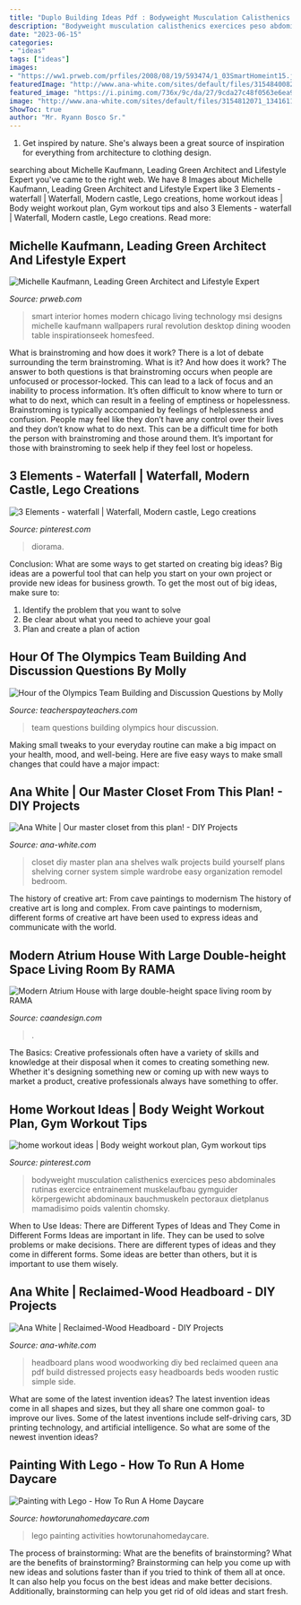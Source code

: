 ```yaml
---
title: "Duplo Building Ideas Pdf : Bodyweight Musculation Calisthenics Exercices Peso Abdominales Rutinas Exercice Entrainement Muskelaufbau Gymguider Körpergewicht Abdominaux Bauchmuskeln Pectoraux Dietplanus Mamadisimo Poids Valentin Chomsky"
description: "Bodyweight musculation calisthenics exercices peso abdominales rutinas exercice entrainement muskelaufbau gymguider körpergewicht abdominaux bauchmuskeln pectoraux dietplanus mamadisimo poids valentin chomsky"
date: "2023-06-15"
categories:
- "ideas"
tags: ["ideas"]
images:
- "https://ww1.prweb.com/prfiles/2008/08/19/593474/1_03SmartHomeint15.jpg"
featuredImage: "http://www.ana-white.com/sites/default/files/3154840082_1389453521.jpg"
featured_image: "https://i.pinimg.com/736x/9c/da/27/9cda27c48f0563e6ea9e66b02af8fb25--lego-moc-waterfall.jpg"
image: "http://www.ana-white.com/sites/default/files/3154812071_1341611342.jpg"
ShowToc: true
author: "Mr. Ryann Bosco Sr."
---
```



1. Get inspired by nature. She's always been a great source of inspiration for everything from architecture to clothing design.

	

		
searching about Michelle Kaufmann, Leading Green Architect and Lifestyle Expert you've came to the right web. We have 8 Images about Michelle Kaufmann, Leading Green Architect and Lifestyle Expert like 3 Elements - waterfall | Waterfall, Modern castle, Lego creations, home workout ideas | Body weight workout plan, Gym workout tips and also 3 Elements - waterfall | Waterfall, Modern castle, Lego creations. Read more:
		
    
## Michelle Kaufmann, Leading Green Architect And Lifestyle Expert

<img loading=lazy src="https://ww1.prweb.com/prfiles/2008/08/19/593474/1_03SmartHomeint15.jpg" onerror="this.onerror=null;this.src='https://tse2.mm.bing.net/th?id=OIP.vl0EvyYArxuxOqNztopAxwHaE8&amp;pid=15.1';" alt="Michelle Kaufmann, Leading Green Architect and Lifestyle Expert">

_Source: prweb.com_

>smart interior homes modern chicago living technology msi designs michelle kaufmann wallpapers rural revolution desktop dining wooden table inspirationseek homesfeed. 

	

What is brainstroming and how does it work?
There is a lot of debate surrounding the term brainstroming. What is it? And how does it work? The answer to both questions is that brainstroming occurs when people are unfocused or processor-locked. This can lead to a lack of focus and an inability to process information. It’s often difficult to know where to turn or what to do next, which can result in a feeling of emptiness or hopelessness.
Brainstroming is typically accompanied by feelings of helplessness and confusion. People may feel like they don’t have any control over their lives and they don’t know what to do next. This can be a difficult time for both the person with brainstroming and those around them. It’s important for those with brainstroming to seek help if they feel lost or hopeless.

    
## 3 Elements - Waterfall | Waterfall, Modern Castle, Lego Creations

<img loading=lazy src="https://i.pinimg.com/736x/9c/da/27/9cda27c48f0563e6ea9e66b02af8fb25--lego-moc-waterfall.jpg" onerror="this.onerror=null;this.src='https://tse4.mm.bing.net/th?id=OIP.rL1tXUEYnMB1wX8aILsAmgHaFj&amp;pid=15.1';" alt="3 Elements - waterfall | Waterfall, Modern castle, Lego creations">

_Source: pinterest.com_

>diorama. 

	

Conclusion: What are some ways to get started on creating big ideas?
Big ideas are a powerful tool that can help you start on your own project or provide new ideas for business growth. To get the most out of big ideas, make sure to:
1. Identify the problem that you want to solve
2. Be clear about what you need to achieve your goal
3. Plan and create a plan of action

    
## Hour Of The Olympics Team Building And Discussion Questions By Molly

<img loading=lazy src="https://ecdn.teacherspayteachers.com/thumbitem/Hour-of-the-Olympics-Team-Building-and-Discussion-Questions-2647880-1500873402/original-2647880-3.jpg" onerror="this.onerror=null;this.src='https://tse1.mm.bing.net/th?id=OIP.oIKkH98bClVheb2KBoNcxwAAAA&amp;pid=15.1';" alt="Hour of the Olympics Team Building and Discussion Questions by Molly">

_Source: teacherspayteachers.com_

>team questions building olympics hour discussion. 

	

Making small tweaks to your everyday routine can make a big impact on your health, mood, and well-being. Here are five easy ways to make small changes that could have a major impact: 

    
## Ana White | Our Master Closet From This Plan! - DIY Projects

<img loading=lazy src="http://www.ana-white.com/sites/default/files/3154840082_1389453521.jpg" onerror="this.onerror=null;this.src='https://tse2.mm.bing.net/th?id=OIP.iMv0PYHPA01itKgD_LAZaAHaNK&amp;pid=15.1';" alt="Ana White | Our master closet from this plan! - DIY Projects">

_Source: ana-white.com_

>closet diy master plan ana shelves walk projects build yourself plans shelving corner system simple wardrobe easy organization remodel bedroom. 

	

The history of creative art: From cave paintings to modernism
The history of creative art is long and complex. From cave paintings to modernism, different forms of creative art have been used to express ideas and communicate with the world.

    
## Modern Atrium House With Large Double-height Space Living Room By RAMA

<img loading=lazy src="https://www.caandesign.com/wp-content/uploads/2016/05/modern-atrium-house-large-double-height-space-living-room-rama-construccion-y-arquitectura-12-696x857.jpg" onerror="this.onerror=null;this.src='https://tse3.mm.bing.net/th?id=OIP.XatqxQYym_FWsIWrpKTJSwHaJH&amp;pid=15.1';" alt="Modern Atrium House with large double-height space living room by RAMA">

_Source: caandesign.com_

>. 

	

The Basics:
Creative professionals often have a variety of skills and knowledge at their disposal when it comes to creating something new. Whether it's designing something new or coming up with new ways to market a product, creative professionals always have something to offer.

    
## Home Workout Ideas | Body Weight Workout Plan, Gym Workout Tips

<img loading=lazy src="https://i.pinimg.com/736x/b3/6e/1c/b36e1ceb07e8c23f4cd9240e48a817fe.jpg" onerror="this.onerror=null;this.src='https://tse3.mm.bing.net/th?id=OIP.cHKB-BPG4FDcU_ZhZVJrpwHaNn&amp;pid=15.1';" alt="home workout ideas | Body weight workout plan, Gym workout tips">

_Source: pinterest.com_

>bodyweight musculation calisthenics exercices peso abdominales rutinas exercice entrainement muskelaufbau gymguider körpergewicht abdominaux bauchmuskeln pectoraux dietplanus mamadisimo poids valentin chomsky. 

	

When to Use Ideas: There are Different Types of Ideas and They Come in Different Forms
Ideas are important in life. They can be used to solve problems or make decisions. There are different types of ideas and they come in different forms. Some ideas are better than others, but it is important to use them wisely.

    
## Ana White | Reclaimed-Wood Headboard - DIY Projects

<img loading=lazy src="http://www.ana-white.com/sites/default/files/3154812071_1341611342.jpg" onerror="this.onerror=null;this.src='https://tse4.mm.bing.net/th?id=OIP.1DXvgPqkxjA81Zp6l-0F6wHaE8&amp;pid=15.1';" alt="Ana White | Reclaimed-Wood Headboard - DIY Projects">

_Source: ana-white.com_

>headboard plans wood woodworking diy bed reclaimed queen ana pdf build distressed projects easy headboards beds wooden rustic simple side. 

	

What are some of the latest invention ideas?
The latest invention ideas come in all shapes and sizes, but they all share one common goal- to improve our lives. Some of the latest inventions include self-driving cars, 3D printing technology, and artificial intelligence. So what are some of the newest invention ideas?

    
## Painting With Lego - How To Run A Home Daycare

<img loading=lazy src="http://www.howtorunahomedaycare.com/uploads/painting-with-lego.jpg" onerror="this.onerror=null;this.src='https://tse2.mm.bing.net/th?id=OIP.KTAbPYsLeDCkbY0RYitj_wHaHa&amp;pid=15.1';" alt="Painting with Lego - How To Run A Home Daycare">

_Source: howtorunahomedaycare.com_

>lego painting activities howtorunahomedaycare. 

	

The process of brainstorming: What are the benefits of brainstorming?
What are the benefits of brainstorming?
Brainstorming can help you come up with new ideas and solutions faster than if you tried to think of them all at once. It can also help you focus on the best ideas and make better decisions. Additionally, brainstorming can help you get rid of old ideas and start fresh.

